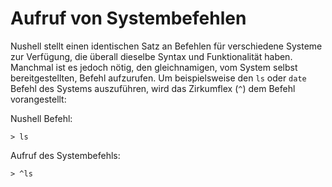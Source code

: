 # Aufruf von Systembefehlen

Nushell stellt einen identischen Satz an Befehlen für verschiedene Systeme zur Verfügung, die überall dieselbe Syntax und Funktionalität haben. Manchmal ist es jedoch nötig, den gleichnamigen, vom System selbst bereitgestellten, Befehl aufzurufen. Um beispielsweise den `ls` oder `date` Befehl des Systems auszuführen, wird das Zirkumflex (`^`) dem Befehl vorangestellt:

Nushell Befehl:

```
> ls
```

Aufruf des Systembefehls:

```
> ^ls
```

